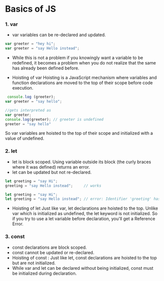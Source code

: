 # Basics of JS
### 1. var 
- var variables can be re-declared and updated. 
```js
var greeter = "hey hi"; 
var greeter = "say Hello instead";
```
- While this is not a problem if you knowingly want a variable to be redefined, it becomes a problem when you do not realize that the same has already been defined before.

- Hoisting of var 
Hoisting is a JavaScript mechanism where variables and function declarations are moved to the top of their scope before code execution.
```js
 console.log (greeter);
var greeter = "say hello";

//gets interpreted as
var greeter;
console.log(greeter); // greeter is undefined
greeter = "say hello"
```
So var variables are hoisted to the top of their scope and initialized with a value of undefined.

### 2. let 
- let is block scoped. Using variable outside its block (the curly braces where it was defined) returns an error.
- let can be updated but not re-declared. 
```js
let greeting = "say Hi";  
greeting = "say Hello instead";     // works

let greeting = "say Hi"; 
let greeting = "say Hello instead"; // error: Identifier 'greeting' has already been declared
```
- Hoisting of let
Just like  var, let declarations are hoisted to the top. Unlike var which is initialized as undefined, the let keyword is not initialized. So if you try to use a let variable before declaration, you'll get a Reference Error.

### 3. const
- const declarations are block scoped.
- const cannot be updated or re-declared. 
- Hoisting of const : Just like let, const declarations are hoisted to the top but are not initialized.
- While var and let can be declared without being initialized, const must be initialized during declaration.

